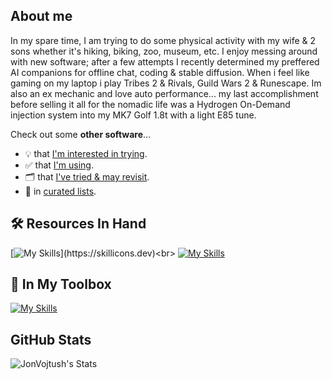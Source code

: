 ## About me

In my spare time, I am trying to do some physical activity with my wife & 2 sons whether it's hiking, biking, zoo, museum, etc. I enjoy messing around with new software; after a few attempts I recently determined my preffered AI companions for offline chat, coding & stable diffusion. When i feel like gaming on my laptop i play Tribes 2 & Rivals, Guild Wars 2 & Runescape. Im also an ex mechanic and love auto performance... my last accomplishment before selling it all for the nomadic life was a Hydrogen On-Demand injection system into my MK7 Golf 1.8t with a light E85 tune.

Check out some **other software**...
- 💡 that [I'm interested in trying](https://github.com/stars/JonVojtush/lists/interests).
- ✅ that [I'm using](https://github.com/stars/JonVojtush/lists/using).
- 🗂️ that [I've tried & may revisit](https://github.com/stars/JonVojtush/lists/archives).
- 🧾 in [curated lists](https://github.com/stars/JonVojtush/lists/curated-lists).

## 🛠️ Resources In Hand

[![My Skills](https://skillicons.dev/icons?i=go,postgres,bash,html,css,js,wasm,bootstrap,)](https://skillicons.dev)<br>
[![My Skills](https://skillicons.dev/icons?i=cloudflare,docker,gcp,github,git,vscode)](https://skillicons.dev)

## 🧰 In My Toolbox

[![My Skills](https://skillicons.dev/icons?i=python,sass,jquery,django,php,mysql,wordpress)](https://skillicons.dev)

## GitHub Stats

![JonVojtush's Stats](https://github-readme-stats.vercel.app/api?username=JonVojtush&show_icons=true&hide_border=true&count_private=true&hide_title=true&theme=transparent&rank_icon=percentile&include_all_commits&hide=stars,contribs&text_color=FFF&bg_color=22211F&ring_color=03A062&icon_color=03A062)

<!-- https://github.com/tandpfun/skill-icons?tab=readme-ov-file#example -->
